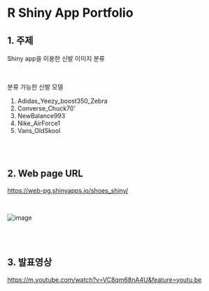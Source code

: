 # **R Shiny App Portfolio**

## 1. 주제
Shiny app을 이용한 신발 이미지 분류

<br>

분류 가능한 신발 모델
1. Adidas_Yeezy_boost350_Zebra
2. Converse_Chuck70'
3. NewBalance993
4. Nike_AirForce1
5. Vans_OldSkool

<br>
<br>

## 2. Web page URL
https://web-pg.shinyapps.io/shoes_shiny/

<br>

![image](https://user-images.githubusercontent.com/82884493/121133733-aaf36380-c86d-11eb-9b6c-ac8d84e8c894.png)

<br>
<br>

## 3. 발표영상
https://m.youtube.com/watch?v=VC8qm68nA4U&feature=youtu.be
